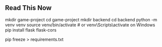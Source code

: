 ## Read This Now


mkdir game-project
cd game-project
mkdir backend
cd backend
python -m venv venv
source venv/bin/activate  # or venv\Scripts\activate on Windows
pip install flask flask-cors

pip freeze > requirements.txt